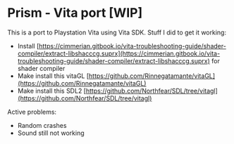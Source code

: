 # Prism - Vita port [WIP]
This is a port to Playstation Vita using Vita SDK. 
Stuff I did to get it working:
   - Install [https://cimmerian.gitbook.io/vita-troubleshooting-guide/shader-compiler/extract-libshacccg.suprx](https://cimmerian.gitbook.io/vita-troubleshooting-guide/shader-compiler/extract-libshacccg.suprx) for shader compiler
   - Make install this vitaGL [https://github.com/Rinnegatamante/vitaGL](https://github.com/Rinnegatamante/vitaGL)
   - Make install this SDL2 [https://github.com/Northfear/SDL/tree/vitagl](https://github.com/Northfear/SDL/tree/vitagl)
	
Active problems:
   - Random crashes
   - Sound still not working